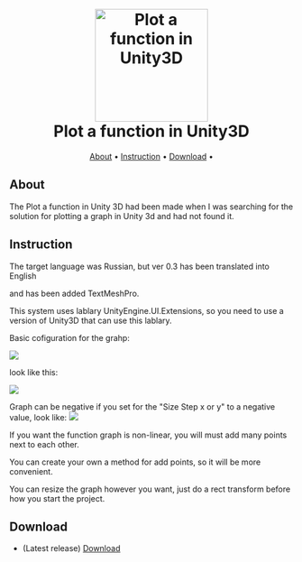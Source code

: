 <h1 align="center">
  <br>
  <img src="https://sun9-79.userapi.com/impg/noM0EKqMZl4mGwDDo1DonS4dz6VG2e4GzdyiAA/i6oikJmQw-0.jpg?size=425x355&quality=95&sign=bb6be969bbe9d69c6c22960effd533f9&type=album" alt="Plot a function in Unity3D" width="200"></a>
  <br>
    Plot a function in Unity3D
  <br>
</h1>

<p align="center">
  <a href="#about">About</a> •
    <a href="#about">Instruction</a> •
  <a href="#download">Download</a> •

</p>


## About

The Plot a function in Unity 3D had been made when 
I was searching for the solution for plotting a graph in Unity 3d and had not found it.

## Instruction

The target language was Russian, but
ver 0.3 has been translated into English 

and has been added TextMeshPro.

This system uses lablary UnityEngine.UI.Extensions, so you need to use a version of Unity3D  that can use this lablary.

Basic cofiguration for the grahp:

![](https://sun9-55.userapi.com/impg/td9vN1VD4jDjY-8EbzaCYB5t0tZfFVv3XDRGAA/lYhw79iresg.jpg?size=574x524&quality=95&sign=aaba69a57d447ca1ac1c9461292cf249&type=album)

look like this:

![](https://sun9-21.userapi.com/impg/MC3H-ck0iU0yMFvP7UYqU_Us5iPPct5JieM3PA/yz2sFiXfcfQ.jpg?size=542x607&quality=95&sign=2cecabd7b360bb57aab2290cd3b2972a&type=album)

Graph can be negative if you set for the "Size Step x or y" to a negative value,
look like:
![](https://sun9-21.userapi.com/impg/Gq3ukiATLHq9FUlQKiFi_AjsxDobAoGQzNVPHg/IjG_m2Qci7o.jpg?size=486x583&quality=95&sign=919f4883d163c5a5e011e5dee4104461&type=album)

If you want the  function graph is non-linear, you will must add many  points next to each other.

You can create your own a method for add points, so it will be more convenient.

You can resize the graph however you want, just do a rect transform before how you  start the project.

## Download

- (Latest release) [Download](https://github.com/AlexKutepov/Plot-a-function-graph-in-Unity3D/releases)

